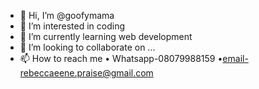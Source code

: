 - 👋 Hi, I’m @goofymama
- 👀 I’m interested in coding
- 🌱 I’m currently learning web development 
- 💞️ I’m looking to collaborate on ...
- 📫 How to reach me 
• Whatsapp-08079988159
•email-rebeccaeene.praise@gmail.com

<!---
goofymama/goofymama is a ✨ special ✨ repository because its `README.md` (this file) appears on your GitHub profile.
You can click the Preview link to take a look at your changes.
--->
